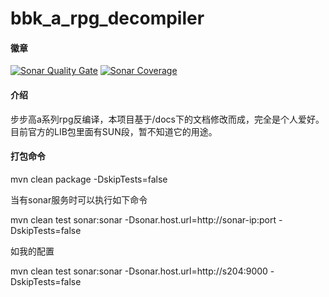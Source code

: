 # bbk_a_rpg_decompiler

#### 徽章

[![Sonar Quality Gate](http://192.168.0.204:9000/api/badges/measure?key=com.billy.bbk.arpg%3Abbk_a_rpg_decompiler&metric=alert_status&t=1233)](http://192.168.0.204:9000/dashboard?id=com.billy.bbk.arpg%3Abbk_a_rpg_decompiler)
[![Sonar Coverage](http://192.168.0.204:9000/api/badges/measure?key=com.billy.bbk.arpg%3Abbk_a_rpg_decompiler&metric=coverage&t=1233)](http://192.168.0.204:9000/dashboard?id=com.billy.bbk.arpg%3Abbk_a_rpg_decompiler)

#### 介绍
步步高a系列rpg反编译，本项目基于/docs下的文档修改而成，完全是个人爱好。
目前官方的LIB包里面有SUN段，暂不知道它的用途。

#### 打包命令

 mvn clean package -DskipTests=false
 
 当有sonar服务时可以执行如下命令
 
 mvn clean test sonar:sonar -Dsonar.host.url=http://sonar-ip:port -DskipTests=false
 
 如我的配置
 
 mvn clean test sonar:sonar -Dsonar.host.url=http://s204:9000 -DskipTests=false
